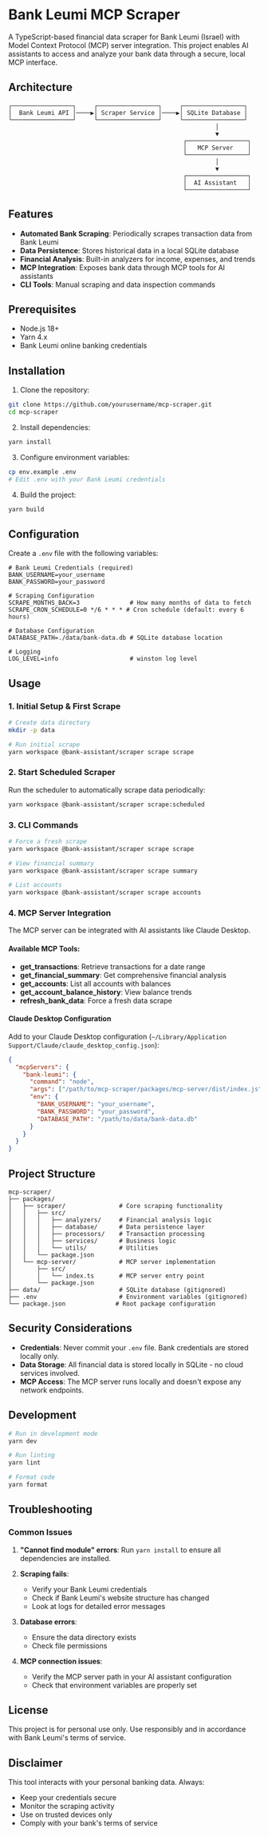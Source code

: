 # Bank Leumi MCP Scraper

A TypeScript-based financial data scraper for Bank Leumi (Israel) with Model Context Protocol (MCP) server integration. This project enables AI assistants to access and analyze your bank data through a secure, local MCP interface.

## Architecture

```
┌─────────────────┐     ┌─────────────────┐     ┌─────────────────┐
│  Bank Leumi API │────▶│ Scraper Service │────▶│ SQLite Database │
└─────────────────┘     └─────────────────┘     └─────────────────┘
                                                          │
                                                          ▼
                                                 ┌─────────────────┐
                                                 │   MCP Server    │
                                                 └─────────────────┘
                                                          │
                                                          ▼
                                                 ┌─────────────────┐
                                                 │  AI Assistant   │
                                                 └─────────────────┘
```

## Features

- **Automated Bank Scraping**: Periodically scrapes transaction data from Bank Leumi
- **Data Persistence**: Stores historical data in a local SQLite database
- **Financial Analysis**: Built-in analyzers for income, expenses, and trends
- **MCP Integration**: Exposes bank data through MCP tools for AI assistants
- **CLI Tools**: Manual scraping and data inspection commands

## Prerequisites

- Node.js 18+
- Yarn 4.x
- Bank Leumi online banking credentials

## Installation

1. Clone the repository:

```bash
git clone https://github.com/yourusername/mcp-scraper.git
cd mcp-scraper
```

2. Install dependencies:

```bash
yarn install
```

3. Configure environment variables:

```bash
cp env.example .env
# Edit .env with your Bank Leumi credentials
```

4. Build the project:

```bash
yarn build
```

## Configuration

Create a `.env` file with the following variables:

```env
# Bank Leumi Credentials (required)
BANK_USERNAME=your_username
BANK_PASSWORD=your_password

# Scraping Configuration
SCRAPE_MONTHS_BACK=3              # How many months of data to fetch
SCRAPE_CRON_SCHEDULE=0 */6 * * * # Cron schedule (default: every 6 hours)

# Database Configuration
DATABASE_PATH=./data/bank-data.db # SQLite database location

# Logging
LOG_LEVEL=info                    # winston log level
```

## Usage

### 1. Initial Setup & First Scrape

```bash
# Create data directory
mkdir -p data

# Run initial scrape
yarn workspace @bank-assistant/scraper scrape scrape
```

### 2. Start Scheduled Scraper

Run the scheduler to automatically scrape data periodically:

```bash
yarn workspace @bank-assistant/scraper scrape:scheduled
```

### 3. CLI Commands

```bash
# Force a fresh scrape
yarn workspace @bank-assistant/scraper scrape scrape

# View financial summary
yarn workspace @bank-assistant/scraper scrape summary

# List accounts
yarn workspace @bank-assistant/scraper scrape accounts
```

### 4. MCP Server Integration

The MCP server can be integrated with AI assistants like Claude Desktop.

#### Available MCP Tools:

- **get_transactions**: Retrieve transactions for a date range
- **get_financial_summary**: Get comprehensive financial analysis
- **get_accounts**: List all accounts with balances
- **get_account_balance_history**: View balance trends
- **refresh_bank_data**: Force a fresh data scrape

#### Claude Desktop Configuration

Add to your Claude Desktop configuration (`~/Library/Application Support/Claude/claude_desktop_config.json`):

```json
{
  "mcpServers": {
    "bank-leumi": {
      "command": "node",
      "args": ["/path/to/mcp-scraper/packages/mcp-server/dist/index.js"],
      "env": {
        "BANK_USERNAME": "your_username",
        "BANK_PASSWORD": "your_password",
        "DATABASE_PATH": "/path/to/data/bank-data.db"
      }
    }
  }
}
```

## Project Structure

```
mcp-scraper/
├── packages/
│   ├── scraper/               # Core scraping functionality
│   │   ├── src/
│   │   │   ├── analyzers/     # Financial analysis logic
│   │   │   ├── database/      # Data persistence layer
│   │   │   ├── processors/    # Transaction processing
│   │   │   ├── services/      # Business logic
│   │   │   └── utils/         # Utilities
│   │   └── package.json
│   └── mcp-server/            # MCP server implementation
│       ├── src/
│       │   └── index.ts       # MCP server entry point
│       └── package.json
├── data/                      # SQLite database (gitignored)
├── .env                       # Environment variables (gitignored)
└── package.json              # Root package configuration
```

## Security Considerations

- **Credentials**: Never commit your `.env` file. Bank credentials are stored locally only.
- **Data Storage**: All financial data is stored locally in SQLite - no cloud services involved.
- **MCP Access**: The MCP server runs locally and doesn't expose any network endpoints.

## Development

```bash
# Run in development mode
yarn dev

# Run linting
yarn lint

# Format code
yarn format
```

## Troubleshooting

### Common Issues

1. **"Cannot find module" errors**: Run `yarn install` to ensure all dependencies are installed.

2. **Scraping fails**:

   - Verify your Bank Leumi credentials
   - Check if Bank Leumi's website structure has changed
   - Look at logs for detailed error messages

3. **Database errors**:

   - Ensure the data directory exists
   - Check file permissions

4. **MCP connection issues**:
   - Verify the MCP server path in your AI assistant configuration
   - Check that environment variables are properly set

## License

This project is for personal use only. Use responsibly and in accordance with Bank Leumi's terms of service.

## Disclaimer

This tool interacts with your personal banking data. Always:

- Keep your credentials secure
- Monitor the scraping activity
- Use on trusted devices only
- Comply with your bank's terms of service
